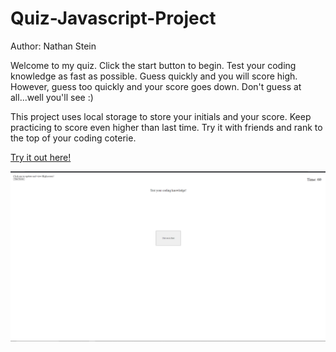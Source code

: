 # Quiz-Javascript-Project
Author: Nathan Stein

Welcome to my quiz. Click the start button to begin. Test your coding knowledge as fast as possible. Guess quickly and you will score high. However, guess too quickly and your score goes down. Don't guess at all...well you'll see :)

This project uses local storage to store your initials and your score. Keep practicing to score even higher than last time. Try it with friends and rank to the top of your coding coterie. 

[Try it out here!](https://nathanstein1.github.io/Quiz-Javascript-Project/)


![How it looks](./Images/Screenshot%20(107).png) 
